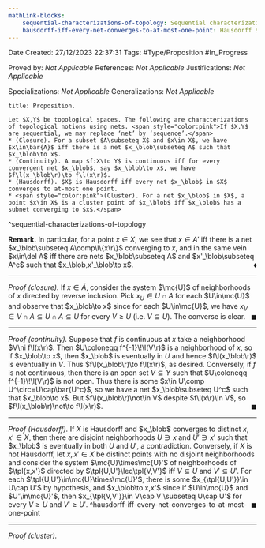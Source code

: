 ```yaml
---
mathLink-blocks:
    sequential-characterizations-of-topology: Sequential characterizations of topology
    hausdorff-iff-every-net-converges-to-at-most-one-point: Hausdorff $\Leftrightarrow$ uniqueness of limits
---
```


<div class="topSpace"></div>

Date Created: 27/12/2023 22:37:31
Tags: #Type/Proposition #In_Progress

Proved by: <i>Not Applicable</i>
References: <i>Not Applicable</i>
Justifications: <i>Not Applicable</i>

Specializations: <i>Not Applicable</i>
Generalizations: <i>Not Applicable</i>

``` ad-Proposition
title: Proposition.

Let $X,Y$ be topological spaces. The following are characterizations of topological notions using nets. <span style="color:pink">If $X,Y$ are sequential, we may replace ‘net’ by ‘sequence’.</span>
* (Closure). For a subset $A\subseteq X$ and $x\in X$, we have $x\in\bar{A}$ iff there is a net $x_\blob\subseteq A$ such that $x_\blob\to x$.
* (Continuity). A map $f:X\to Y$ is continuous iff for every convergent net $x_\blob$, say $x_\blob\to x$, we have $f\l(x_\blob\r)\to f\l(x\r)$.
* (Hausdorff). $X$ is Hausdorff iff every net $x_\blob$ in $X$ converges to at-most one point.
* <span style="color:pink">(Cluster). For a net $x_\blob$ in $X$, a point $x\in X$ is a cluster point of $x_\blob$ iff $x_\blob$ has a subnet converging to $x$.</span>

```
^sequential-characterizations-of-topology

<b>Remark.</b> In particular, for a point $x\in X$, we see that $x\in A'$ iff there is a net $x_\blob\subseteq A\comp\l\{x\r\}$ converging to $x$, and in the same vein $x\in\del A$ iff there are nets $x_\blob\subseteq A$ and $x'_\blob\subseteq A^c$ such that $x_\blob,x'_\blob\to x$.<span style="float:right;">$\blacklozenge$</span>

---

<i>Proof (closure).</i> If $x\in\bar{A}$, consider the system $\mc{U}$ of neighborhoods of $x$ directed by reverse inclusion. Pick $x_U\in U\cap A$ for each $U\in\mc{U}$ and observe that $x_\blob\to x$ since for each $U\in\mc{U}$, we have $x_V\in V\cap A\subseteq U\cap A\subseteq U$ for every $V\geq U$ (i.e. $V\subseteq U$). The converse is clear.<span style="float:right;">$\blacksquare$</span>

---

<i>Proof (continuity).</i> Suppose that $f$ is continuous at $x$ take a neighborhood $V\ni f\l(x\r)$. Then $U\coloneqq f^{-1}\!\l(V\r)$ is a neighborhood of $x$, so if $x_\blob\to x$, then $x_\blob$ is eventually in $U$ and hence $f\l(x_\blob\r)$ is eventually in $V$. Thus $f\l(x_\blob\r)\to f\l(x\r)$, as desired. Conversely, if $f$ is not continuous, then there is an open set $V\subseteq Y$ such that $U\coloneqq f^{-1}\!\l(V\r)$ is not open. Thus there is some $x\in U\comp U^\circ=U\cap\bar{U^c}$, so we have a net $x_\blob\subseteq U^c$ such that $x_\blob\to x$. But $f\l(x_\blob\r)\not\in V$ despite $f\l(x\r)\in V$, so $f\l(x_\blob\r)\not\to f\l(x\r)$.<span style="float:right;">$\blacksquare$</span>

---

<i>Proof (Hausdorff).</i> If $X$ is Hausdorff and $x_\blob$ converges to distinct $x,x'\in X$, then there are disjoint neighborhoods $U\ni x$ and $U'\ni x'$ such that $x_\blob$ is eventually in both $U$ and $U'$, a contradiction. Conversely, if $X$ is not Hausdorff, let $x,x'\in X$ be distinct points with no disjoint neighborhoods and consider the system $\mc{U}\times\mc{U}'$ of neighborhoods of $\tpl{x,x'}$ directed by $\tpl{U,U'}\leq\tpl{V,V'}$ iff $V\subseteq U$ and $V'\subseteq U'$. For each $\tpl{U,U'}\in\mc{U}\times\mc{U}'$, there is some $x_{\tpl{U,U'}}\in U\cap U'$ by hypothesis, and $x_\blob\to x,x'$ since if $U\in\mc{U}$ and $U'\in\mc{U}'$, then $x_{\tpl{V,V'}}\in V\cap V'\subseteq U\cap U'$ for every $V\geq U$ and $V'\geq U'$.<span style="float:right;">$\blacksquare$</span> ^hausdorff-iff-every-net-converges-to-at-most-one-point

---

<i>Proof (cluster).</i> 
